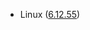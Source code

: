 - Linux ([6.12.55](https://git.kernel.org/pub/scm/linux/kernel/git/stable/linux.git/tag/?h=v6.12.55))

